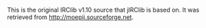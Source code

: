 This is the original IRClib v1.10 source that jIRClib is based on.
It was retrieved from <http://moepii.sourceforge.net>.
